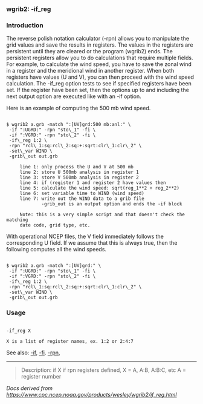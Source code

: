 
### wgrib2: -if\_reg



### Introduction



The reverse polish notation calculator (-rpn) allows you
to manipulate the grid values and save the results in registers. The values in
the registers are persistent until they are cleared or the program (wgrib2) ends.
The persistent registers allow you to do calculations that require multiple
fields. For example, to calculate the wind speed, you have to save the zonal
wind in a register and the meridional wind in another register. When both
registers have values (U and V), you can then proceed with the wind speed
calculation.
The -if\_reg option tests to see if specified registers have
been set. If the register have been set, then the options up to and including the
next output option are executed like with an -if option.




Here is an example of computing the 500 mb wind speed.




```

$ wgrib2 a.grb -match ":[UV]grd:500 mb:anl:" \
 -if ":UGRD:" -rpn "sto\_1" -fi \
 -if ":VGRD:" -rpn "sto\_2" -fi \
 -if\_reg 1:2 \
 -rpn "rcl\_1:sq:rcl\_2:sq:+:sqrt:clr\_1:clr\_2" \
 -set\_var WIND \
 -grib\_out out.grb

     line 1: only process the U and V at 500 mb
     line 2: store U 500mb analysis in register 1
     line 3: store V 500mb analysis in register 2
     line 4: if (register 1 and register 2 have values then
     line 5: calculate the wind speed: sqrt(reg_1**2 + reg_2**2)
     line 6: set variable time to WIND (wind speed)
     line 7: write out the WIND data to a grib file
             -grib_out is an output option and ends the -if block

     Note: this is a very simple script and that doesn't check the matching
     date code, grid type, etc.

```

 With operational NCEP files, the V field immediately follows the corresponding U field.
If we assume that this is always true, then the following computes all the wind speeds.




```

$ wgrib2 a.grb -match ":[UV]grd:" \
 -if ":UGRD:" -rpn "sto\_1" -fi \
 -if ":VGRD:" -rpn "sto\_2" -fi \
 -if\_reg 1:2 \
 -rpn "rcl\_1:sq:rcl\_2:sq:+:sqrt:clr\_1:clr\_2" \
 -set\_var WIND \
 -grib\_out out.grb

```

### Usage




```

-if_reg X

X is a list of register names, ex. 1:2 or 2:4:7

```


See also:
 [-if](./if.html), 
[-fi](./fi.html).
 [-rpn](./rpn.html), 






----

>Description: if    X      if rpn registers defined, X = A, A:B, A:B:C, etc A = register number

_Docs derived from <https://www.cpc.ncep.noaa.gov/products/wesley/wgrib2/if_reg.html>_